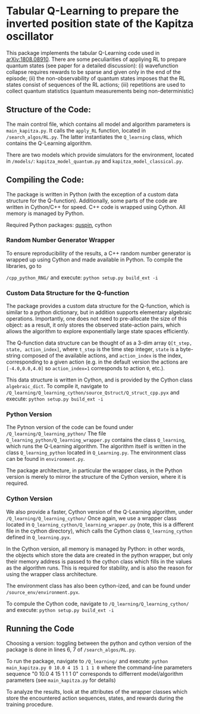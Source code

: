 # Tabular Q-Learning to prepare the inverted position state of the Kapitza oscillator

This package implements the tabular Q-Learning code used in [arXiv:1808.08910](https://arxiv.org/abs/1808.08910). There are some peculiarities of appliying RL to prepare quantum states (see paper for a detailed discussion): (i) wavefunction collapse requires rewards to be sparse and given only in the end of the episode; (ii) the non-observability of quantum states imposes that the RL states consist of sequences of the RL actions; (iii) repetitions are used to collect quantum statistics (quantum measurements being non-deterministic)


## Structure of the Code:

The main control file, which contains all model and algorithm parameters is `main_kapitza.py`. It calls the `apply_RL` function, located in `/search_algos/RL.py`. The latter instantiates the `Q_learning` class, which contains the Q-Learning algorithm.

There are two models which provide simulators for the environment, located in `/models/`: `kapitza_model_quantum.py` and `kapitza_model_classical.py`. 

## Compiling the Code:

The package is written in Python (with the exception of a custom data structure for the Q-function). Additionally, some parts of the code are written in Cython/C++ for speed. C++ code is wrapped using Cython. All memory is managed by Python.


Required Python packages: [quspin](http://weinbe58.github.io/QuSpin/), cython

### Random Number Generator Wrapper

To ensure reproducibility of the results, a C++ random number generator is wrapped up using Cython and made available in Python. To compile the libraries, go to 

`
/cpp_python_RNG/
`
and execute:
`
python setup.py build_ext -i
`

### Custom Data Structure for the Q-function

The package provides a custom data structure for the Q-function, which is similar to a python dictionary, but in addition supports elementary algebraic operations. Importantly, one does not need to pre-allocate the size of this object: as a result, it only stores the observed state-action pairs, which allows the algorithm to explore exponentially large state spaces efficiently. 

The Q-function data structure can be thought of as a 3-dim array `Q[t_step, state, action_index]`, where `t_step` is the time step integer, `state` is a byte-string composed of the available actions, and `action_index` is the index, corresponding to a given action (e.g. in the default version the actions are `[-4.0,0.0,4.0]` so `action_index=1` corresponds to action `0`, etc.). 

This data structure is written in Cython, and is provided by the Cython class `algebraic_dict`. To compile it, navigate to 
`
/Q_learning/Q_learning_cython/source_Qstruct/Q_struct_cpp.pyx
`
and execute:
`
python setup.py build_ext -i
`

### Python Version

The Pytnon version of the code can be found under
`
/Q_learning/Q_learning_python/
`
The file `Q_learning_python/Q_learning_wrapper.py` contains the class `Q_learning`, which runs the Q-Learning algorithm. The algorithm itself is written in the class `Q_learning_python` located in `Q_Learning.py`. The environment class can be found in `environment.py`.

The package architecture, in particular the wrapper class, in the Python version is merely to mirror the structure of the Cython version, where it is required.

### Cython Version

We also provide a faster, Cython version of the Q-Learning algorithm, under
`
/Q_learning/Q_learning_cython/
`
Once again, we use a wrapper class located in `Q_learning_cython/Q_learning_wrapper.py` (note, this is a different file in the cython directory), which calls the Cython class `Q_learning_cython` defined in `Q_learning.pyx`. 

In the Cython version, all memory is managed by Python: in other words, the objects which store the data are created in the python wrapper, but only their memory address is passed to the cython class which fills in the values as the algorithm runs. This is required for stability, and is also the reason for using the wrapper class architecture.  

The environment class has also been cython-ized, and can be found under `/source_env/environment.pyx`. 

To compule the Cython code, navigate to
`
/Q_learning/Q_learning_cython/
`
and execute:
`
python setup.py build_ext -i
`


## Running the Code

Choosing a version: toggling between the python and cython version of the package is done in lines 6, 7 of `/search_algos/RL.py`.

To run the package, navigate to `/Q_learning/` and execute:
`
python main_kapitza.py 0 10.0 4 15 1 1 1 0
`
where the command-line parameters sequence "0 10.0 4 15 1 1 1 0" corresponds to differrent model/algorithm parameters (see `main_kapitza.py` for details)

To analyze the results, look at the attributes of the wrapper classes which store the encountered action sequences, states, and rewards during the training procedure. 

